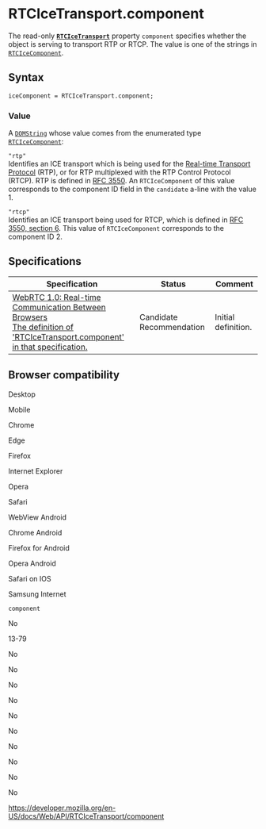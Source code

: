 RTCIceTransport.component
=========================

The read-only **[`RTCIceTransport`](../rtcicetransport)** property `component` specifies whether the object is serving to transport RTP or RTCP. The value is one of the strings in [`RTCIceComponent`](../rtcicecomponent).

Syntax
------

    iceComponent = RTCIceTransport.component;

### Value

A [`DOMString`](../domstring) whose value comes from the enumerated type [`RTCIceComponent`](../rtcicecomponent):

`"rtp"`  
Identifies an ICE transport which is being used for the [Real-time Transport Protocol](../webrtc_api/intro_to_rtp) (RTP), or for RTP multiplexed with the RTP Control Protocol (RTCP). RTP is defined in [RFC 3550](https://tools.ietf.org/html/rfc3550). An `RTCIceComponent` of this value corresponds to the component ID field in the `candidate` a-line with the value 1.

`"rtcp"`  
Identifies an ICE transport being used for RTCP, which is defined in [RFC 3550, section 6](https://tools.ietf.org/html/rfc3550#section-6). This value of `RTCIceComponent` corresponds to the component ID 2.

Specifications
--------------

<table><thead><tr class="header"><th>Specification</th><th>Status</th><th>Comment</th></tr></thead><tbody><tr class="odd"><td><a href="https://w3c.github.io/webrtc-pc/#dom-icetransport-component">WebRTC 1.0: Real-time Communication Between Browsers<br />
<span class="small">The definition of 'RTCIceTransport.component' in that specification.</span></a></td><td><span class="spec-cr">Candidate Recommendation</span></td><td>Initial definition.</td></tr></tbody></table>

Browser compatibility
---------------------

Desktop

Mobile

Chrome

Edge

Firefox

Internet Explorer

Opera

Safari

WebView Android

Chrome Android

Firefox for Android

Opera Android

Safari on IOS

Samsung Internet

`component`

No

13-79

No

No

No

No

No

No

No

No

No

No

<a href="https://developer.mozilla.org/en-US/docs/Web/API/RTCIceTransport/component" class="_attribution-link">https://developer.mozilla.org/en-US/docs/Web/API/RTCIceTransport/component</a>
